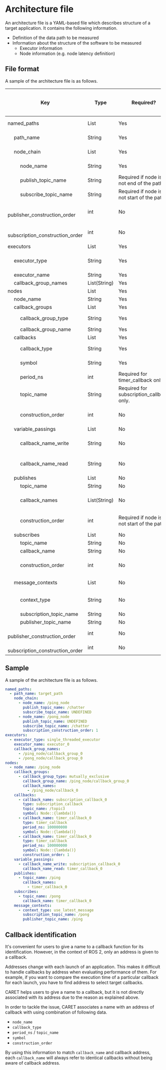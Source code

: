 # Architecture file

An architecture file is a YAML-based file which describes structure of a target application.
It contains the following information.

- Definition of the data path to be measured
- Information about the structure of the software to be measured
  - Executor information
  - Node information (e.g. node latency definition)

## File format

A sample of the architecture file is as follows.

| Key                                           | Type         | Required?                                  | Auto generate? <br> (Configuration method) | Note / Description                                 |
| --------------------------------------------- | ------------ | ------------------------------------------ | ------------------------------------------ | -------------------------------------------------- |
| named_paths                                   | List         | Yes                                        | Yes                                        | Path definitions to evaluate.                      |
| &emsp; path_name                              | String       | Yes                                        | No (Edit via Python-API)                   |                                                    |
| &emsp; node_chain                             | List         | Yes                                        | No (Edit via Python-API)                   |                                                    |
| &emsp; &emsp; node_name                       | String       | Yes                                        | No (Edit via Python-API)                   |                                                    |
| &emsp; &emsp; publish_topic_name              | String       | Required if node is not end of the path.   | No (Edit via Python-API)                   |                                                    |
| &emsp; &emsp; subscribe_topic_name            | String       | Required if node is not start of the path. | No (Edit via Python-API)                   |                                                    |
| &emsp; &emsp; publisher_construction_order    | int          | No                                         | No (Edit via Python-API)                   | Zero is used as the default value if not present.  |
| &emsp; &emsp; subscription_construction_order | int          | No                                         | No (Edit via Python-API)                   | Zero is used as the default value if not present.  |
| executors                                     | List         | Yes                                        | Yes                                        |                                                    |
| &emsp; executor_type                          | String       | Yes                                        | Yes                                        | single_threaded_executor / multi_threaded_executor |
| &emsp; executor_name                          | String       | Yes                                        | Yes                                        |                                                    |
| &emsp; callback_group_names                   | List(String) | Yes                                        | Yes                                        |                                                    |
| nodes                                         | List         | Yes                                        | Yes                                        |                                                    |
| &emsp; node_name                              | String       | Yes                                        | Yes                                        |                                                    |
| &emsp; callback_groups                        | List         | Yes                                        | Yes                                        |                                                    |
| &emsp; &emsp; callback_group_type             | String       | Yes                                        | Yes                                        | mutually_exclusive / reentrant                     |
| &emsp; &emsp; callback_group_name             | String       | Yes                                        | Yes                                        |                                                    |
| &emsp; callbacks                              | List         | Yes                                        | Yes                                        |                                                    |
| &emsp; &emsp; callback_type                   | String       | Yes                                        | Yes                                        | timer_callback / subscription_callback             |
| &emsp; &emsp; symbol                          | String       | Yes                                        | Yes                                        | symbol for callback function.                      |
| &emsp; &emsp; period_ns                       | int          | Required for timer_callback only.          | Yes                                        |                                                    |
| &emsp; &emsp; topic_name                      | String       | Required for subscription_callback only.   | Yes                                        |                                                    |
| &emsp; &emsp; construction_order              | int          | No                                         | No                                         | Zero is used as the default value if not present.  |
| &emsp; variable_passings                      | List         | No                                         | Yes                                        |                                                    |
| &emsp; &emsp; callback_name_write             | String       | No                                         | No (Edit architecture file)                | default value = UNDEFINED                          |
| &emsp; &emsp; callback_name_read              | String       | No                                         | No (Edit architecture file)                | default value = UNDEFINED                          |
| &emsp; publishes                              | List         | No                                         | Yes                                        |                                                    |
| &emsp; &emsp; topic_name                      | String       | No                                         | Yes                                        |                                                    |
| &emsp; &emsp; callback_names                  | List(String) | No                                         | No (Edit architecture file)                | callbacks which publish the topic.                 |
| &emsp; &emsp; construction_order              | int          | Required if node is not start of the path. | No (Edit architecture file)                |                                                    |
| &emsp; subscribes                             | List         | No                                         | Yes                                        |                                                    |
| &emsp; &emsp; topic_name                      | String       | No                                         | Yes                                        |                                                    |
| &emsp; &emsp; callback_name                   | String       | No                                         | Yes                                        |                                                    |
| &emsp; &emsp; construction_order              | int          | No                                         | No                                         | Zero is used as the default value if not present.  |
| &emsp; message_contexts                       | List         | No                                         | Yes                                        | Field to define node latency                       |
| &emsp; &emsp; context_type                    | String       | No                                         | No (Edit architecture file)                | default value = UNDEFINED                          |
| &emsp; &emsp; subscription_topic_name         | String       | No                                         | Yes                                        |                                                    |
| &emsp; &emsp; publisher_topic_name            | String       | No                                         | Yes                                        |                                                    |
| &emsp; &emsp; publisher_construction_order    | int          | No                                         | Yes                                        |                                                    |
| &emsp; &emsp; subscription_construction_order | int          | No                                         | Yes                                        |                                                    |

## Sample

A sample of the architecture file is as follows.

```yaml
named_paths:
  - path_name: target_path
    node_chain:
      - node_name: /ping_node
        publish_topic_name: /chatter
        subscribe_topic_name: UNDEFINED
      - node_name: /pong_node
        publish_topic_name: UNDEFINED
        subscribe_topic_name: /chatter
        subscription_construction_order: 1
executors:
  - executor_type: single_threaded_executor
    executor_name: executor_0
    callback_group_names:
      - /ping_node/callback_group_0
      - /pong_node/callback_group_0
nodes:
  - node_name: /ping_node
    callback_groups:
      - callback_group_type: mutually_exclusive
        callback_group_name: /ping_node/callback_group_0
        callback_names:
          - /ping_node/callback_0
    callbacks:
      - callback_name: subscription_callback_0
        type: subscription_callback
        topic_name: /topic3
        symbol: Node::{lambda()}
      - callback_name: timer_callback_0
        type: timer_callback
        period_ns: 100000000
        symbol: Node::{lambda()}
      - callback_name: timer_callback_0
        type: timer_callback
        period_ns: 100000000
        symbol: Node::{lambda()}
        construction_order: 1
    variable_passings:
      - callback_name_write: subscription_callback_0
        callback_name_read: timer_callback_0
    publishes:
      - topic_name: /ping
        callback_names:
          - timer_callback_0
    subscribes:
      - topic_name: /pong
        callback_name: timer_callback_0
    message_contexts:
      - context_type: use_latest_message
        subscription_topic_name: /pong
        publisher_topic_name: /ping
```

## Callback identification

It's convenient for users to give a name to a callback function for its identification. However, in the context of ROS 2, only an address is given to a callback.

Addresses change with each launch of an application.
This makes it difficult to handle callbacks by address when evaluating performance of them.
For example, if you want to compare the execution time of a particular callback for each launch, you have to find address to select target callbacks.

CARET helps users to give a name to a callback, but it is not directly associated with its address due to the reason as explained above.

In order to tackle the issue, CARET associates a name with an address of callback with using combination of following data.

- `node_name`
- `callback_type`
- `period_ns` / `topic_name`
- `symbol`
- `construction_order`

By using this information to match `callback_name` and callback address,
each `callback_name` will always refer to identical callbacks without being aware of callback address.
